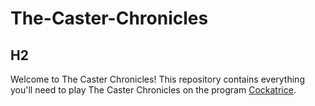 # The-Caster-Chronicles

## H2
Welcome to The Caster Chronicles! This repository contains everything you'll need to play The Caster Chronicles on the program [Cockatrice](https://cockatrice.github.io/). 
